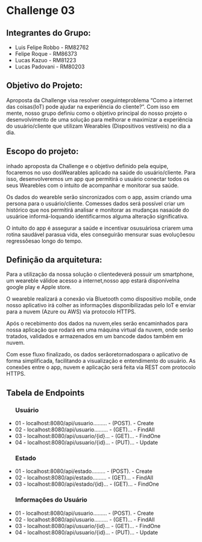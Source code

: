 # Challenge 03

## Integrantes do Grupo:
- Luis Felipe Robbo - RM82762
- Felipe Roque      - RM86373
- Lucas Kazuo       - RM81223
- Lucas Padovani    - RM80203


## Objetivo do Projeto:
Aproposta da Challenge visa resolver oseguinteproblema “Como a internet das coisas(IoT) pode ajudar
na experiência do cliente?”. Com isso em mente, nosso grupo definiu como o objetivo principal do nosso
projeto o desenvolvimento de uma solução para melhorar e maximizar a experiência do usuário/cliente que
utilizam Wearables (Dispositivos vestíveis) no dia a dia.


## Escopo do projeto:
inhado aproposta da Challenge e o objetivo definido pela equipe, focaremos no uso dosWearables aplicado 
na saúde do usuário/cliente. Para isso, desenvolveremos um app que permitirá o usuário conectar todos os
seus Wearebles com o intuito de acompanhar e monitorar sua saúde. 

Os dados do weareble serão sincronizados
com o app, assim criando uma persona para o usuário/cliente. Comesses dados será possível criar um histórico
que nos permitirá analisar e monitorar as mudanças nasaúde do usuárioe informá-loquando identificarmos alguma
alteração significativa. 

O intuito do app é assegurar a saúde e incentivar osusuáriosa criarem uma rotina
saudável parasua vida, eles conseguirão mensurar suas evoluçõesou regressõesao longo do tempo.


## Definição da arquitetura:
Para a utilização da nossa solução o clientedeverá possuir um smartphone, um weareble válidoe 
acesso a internet,nosso app estará disponívelna google play e Apple store.

O weareble realizará
a conexão via Bluetooth como dispositivo mobile, onde nosso aplicativo irá colher as informações
disponibilizadas pelo IoT e enviar para a nuvem (Azure ou AWS) via protocolo HTTPS.

Após o recebimento dos dados na nuvem,eles serão encaminhados para nossa aplicação que rodará em uma
máquina virtual da nuvem, onde serão tratados, validados e armazenados em um bancode dados também em nuvem.

Com esse fluxo finalizado, os dados serãoretornadospara o aplicativo de forma simplificada, facilitando a
visualização e entendimento do usuário. As conexões entre o app, nuvem e aplicação será feita via REST
com protocolo HTTPS.


## Tabela de Endpoints 

<ul>
    <h3>Usuário</h3>
    <li>01 -  localhost:8080/api/usuario......... - (POST). - Create</li>
    <li>02 -  localhost:8080/api/usuario......... - (GET)... - FindAll</li>
    <li>03 -  localhost:8080/api/usuario/{id}... - (GET)... - FindOne</li>
    <li>04 -  localhost:8080/api/usuario/{id}... - (PUT)... - Update</li>
</ul>

<ul>
    <h3>Estado</h3>
    <li>01 -  localhost:8080/api/estado......... - (POST). - Create</li>
    <li>02 -  localhost:8080/api/estado......... - (GET)... - FindAll</li>
    <li>03 -  localhost:8080/api/estado/{id}... - (GET)... - FindOne</li>
</ul>

<ul>
    <h3>Informações do Usuário</h3>
    <li>01 -  localhost:8080/api/usuario......... - (POST). - Create</li>
    <li>02 -  localhost:8080/api/usuario......... - (GET)... - FindAll</li>
    <li>03 -  localhost:8080/api/usuario/{id}... - (GET)... - FindOne</li>
    <li>04 -  localhost:8080/api/usuario/{id}... - (PUT)... - Update</li>
</ul>
